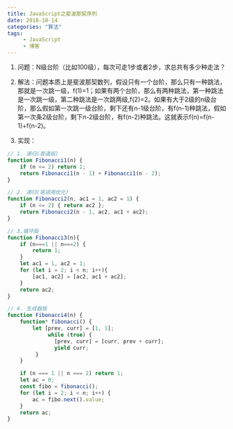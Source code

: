 ```yaml
---
title: JavaScript之斐波那契序列
date: 2018-10-14
categories: "算法"
tags: 
     - JavaScript
     - 博客
---
```


1. 问题：N级台阶（比如100级），每次可走1步或者2步，求总共有多少种走法？

2. 解法：问题本质上是斐波那契数列，假设只有一个台阶，那么只有一种跳法，那就是一次跳一级，f(1)=1；如果有两个台阶，那么有两种跳法，第一种跳法是一次跳一级，第二种跳法是一次跳两级,f(2)=2。如果有大于2级的n级台阶，那么假如第一次跳一级台阶，剩下还有n-1级台阶，有f(n-1)种跳法，假如第一次条2级台阶，剩下n-2级台阶，有f(n-2)种跳法。这就表示f(n)=f(n-1)+f(n-2)。<!-- more -->
3. 实现：
```JavaScript
// 1. 递归(普通版)
function Fibonacci1(n) {
    if (n <= 2) return 1;
    return Fibonacci1(n - 1) + Fibonacci1(n - 2);
}

// 2. 递归(尾调用优化)
function Fibonacci2(n, ac1 = 1, ac2 = 1) {
    if (n <= 2) { return ac2 };
    return Fibonacci2(n - 1, ac2, ac1 + ac2);
}

// 3.循环版
function Fibonacci3(n){
    if (n===1 || n===2) {
        return 1;
    }
    let ac1 = 1, ac2 = 1;
    for (let i = 2; i < n; i++){
        [ac1, ac2] = [ac2, ac1 + ac2];
    }
    return ac2;
}

// 4. 生成器版
function Fibonacci4(n) {
    function* fibonacci() {
        let [prev, curr] = [1, 1];
             while (true) {
               [prev, curr] = [curr, prev + curr];
               yield curr;
         }
    }

    if (n === 1 || n === 2) return 1;
    let ac = 0;
    const fibo = fibonacci();
    for (let i = 2; i < n; i++) {
        ac = fibo.next().value;
    }
    return ac;
}
```